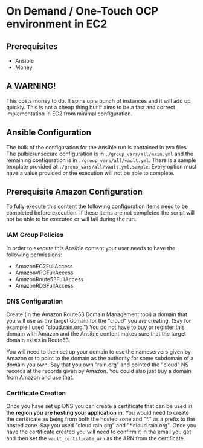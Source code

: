 # On Demand / One-Touch OCP environment in EC2

## Prerequisites
* Ansible
* Money

## A WARNING!
This costs money to do. It spins up a bunch of instances and it will add up quickly. This is not a cheap thing but it aims to be a fast and correct implementation in EC2 from minimal configuration.

## Ansible Configuration
The bulk of the configuration for the Ansible run is contained in two files. The pulbic/unsecure configuration is in `./group_vars/all/main.yml` and the remaining configuration is in `./group_vars/all/vault.yml`. There is a sample template provided at `./group_vars/all/vault.yml.sample`. Every option must have a value provided or the execution will not be able to complete.

## Prerequisite Amazon Configuration
To fully execute this content the following configuration items need to be completed before execution. If these items are not completed the script will not be able to be executed or will fail during the run.

### IAM Group Policies
In order to execute this Ansible content your user needs to have the following permissions:
* AmazonEC2FullAccess
* AmazonVPCFullAccess
* AmazonRoute53FullAccess
* AmazonRDSFullAccess

### DNS Configuration
Create (in the Amazon Route53 Domain Management tool) a domain that you will use as the target domain for the "cloud" you are creating. (Say for example I used "cloud.rain.org.") You do not have to buy or register this domain with Amazon and the Ansible content makes sure that the target domain exists in Route53.

You will need to then set up your domain to use the nameservers given by Amazon or to point to the domain as the authority for some subdomain of a domain you own. Say that you own "rain.org" and pointed the "cloud" NS records at the records given by Amazon. You could also just buy a domain from Amazon and use that.

### Certificate Creation
Once you have set up DNS you can create a certificate that can be used in the **region you are hosting your application in**. You would need to create the certificate as being from both the hosted zone and "\*." as a prefix to the hosted zone. Say you used "cloud.rain.org" and "\*.cloud.rain.org". Once you have the certificate created you will need to confirm it in the email you get and then set the `vault_certificate_arn` as the ARN from the certificate.



